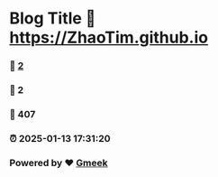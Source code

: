 # Blog Title :link: https://ZhaoTim.github.io 
### :page_facing_up: [2](https://ZhaoTim.github.io/tag.html) 
### :speech_balloon: 2 
### :hibiscus: 407 
### :alarm_clock: 2025-01-13 17:31:20 
### Powered by :heart: [Gmeek](https://github.com/Meekdai/Gmeek)
